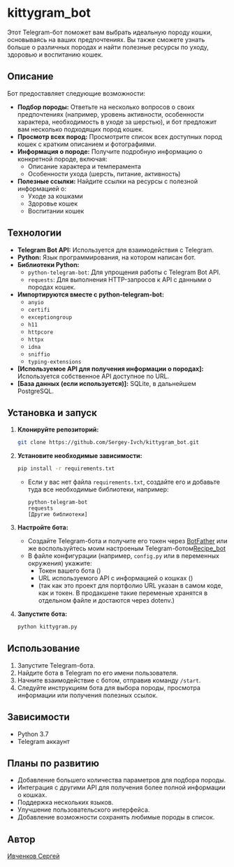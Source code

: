 # kittygram_bot

Этот Telegram-бот поможет вам выбрать идеальную породу кошки, основываясь на ваших предпочтениях. Вы также сможете узнать больше о различных породах и найти полезные ресурсы по уходу, здоровью и воспитанию кошек.

## Описание

Бот предоставляет следующие возможности:

*   **Подбор породы:** Ответьте на несколько вопросов о своих предпочтениях (например, уровень активности, особенности характера, необходимость в уходе за шерстью), и бот предложит вам несколько подходящих пород кошек.
*   **Просмотр всех пород:** Просмотрите список всех доступных пород кошек с кратким описанием и фотографиями.
*   **Информация о породе:** Получите подробную информацию о конкретной породе, включая:
    *   Описание характера и темперамента
    *   Особенности ухода (шерсть, питание, активность)
*   **Полезные ссылки:** Найдите ссылки на ресурсы с полезной информацией о:
    *   Уходе за кошками
    *   Здоровье кошек
    *   Воспитании кошек

## Технологии

*   **Telegram Bot API:**  Используется для взаимодействия с Telegram.
*   **Python:** Язык программирования, на котором написан бот.
*   **Библиотеки Python:**
    *   `python-telegram-bot`: Для упрощения работы с Telegram Bot API.
    *   `requests`: Для выполнения HTTP-запросов к API с данными о породах кошек.
*   **Импортируются вместе с python-telegram-bot:**
    *   `anyio`
    *   `certifi`
    *   `exceptiongroup`
    *   `h11`
    *   `httpcore`
    *   `httpx`
    *   `idna`
    *   `sniffio`
    *   `typing-extensions`
*   **[Используемое API для получения информации о породах]:** Используется собственное API доступное по URL.
*   **[База данных (если используется)]:** SQLite, в дальнейшем PostgreSQL.

## Установка и запуск

1.  **Клонируйте репозиторий:**
    ```bash
    git clone https://github.com/Sergey-Ivch/kittygram_bot.git
    ```

2.  **Установите необходимые зависимости:**
    ```bash
    pip install -r requirements.txt
    ```
    *   Если у вас нет файла `requirements.txt`, создайте его и добавьте туда все необходимые библиотеки, например:
        ```
        python-telegram-bot
        requests
        [Другие библиотеки]
        ```

3.  **Настройте бота:**
    *   Создайте Telegram-бота и получите его токен через [BotFather](https://t.me/BotFather) или же воспользуйтесь моим настроеным Telegram-ботом[Recipe_bot](https://web.telegram.org/k/#@Recipe_site_bot)
    *   В файле конфигурации (например, `config.py` или в переменных окружения) укажите:
        *   Токен вашего бота ()
        *   URL используемого API с информацией о кошках ()
        *   (так как это проект для портфолио URL указан в самом коде, как и токен.
            В продакшене такие переменые хранятся в отдельном файле и достаются через dotenv.)


4.  **Запустите бота:**
    ```bash
    python kittygram.py
    ```

## Использование

1.  Запустите Telegram-бота.
2.  Найдите бота в Telegram по его имени пользователя.
3.  Начните взаимодействие с ботом, отправив команду `/start`.
4.  Следуйте инструкциям бота для выбора породы, просмотра информации или получения полезных ссылок.

## Зависимости

*   Python 3.7
*   Telegram аккаунт

## Планы по развитию

*   Добавление большего количества параметров для подбора породы.
*   Интеграция с другими API для получения более полной информации о кошках.
*   Поддержка нескольких языков.
*   Улучшение пользовательского интерфейса.
*   Добавление возможности сохранять любимые породы в список.

## Автор
[Ивченков Сергей](https://github.com/Sergey-Ivch)